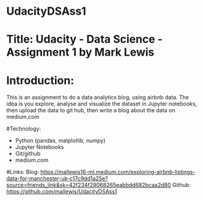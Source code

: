 # UdacityDSAss1

# Title:  Udacity - Data Science - Assignment 1 by Mark Lewis


# Introduction:
This is an assignment to do a data analytics blog, using airbnb data. The idea is you explore, analyse and visualize
the dataset in Jupyter notebooks, then upload the data to git hub, then write a blog about the data on medium.com

#Technology:
- Python (pandas, matplotlib, numpy)
- Jupyter Notebooks
- Git/github
- medium.com

#Links:
Blog: https://mallewis16-ml.medium.com/exploring-airbnb-listings-data-for-manchester-uk-c17c9dd1a25e?source=friends_link&sk=42f234f29068265eabbdd682bcaa2d80
Github: https://github.com/mallewis/UdacityDSAss1
